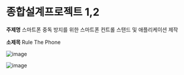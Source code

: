 # 종합설계프로젝트 1,2

**주제명**  스마트폰 중독 방지를 위한 스마트폰 컨트롤 스탠드 및 애플리케이션 제작

**소제목** Rule The Phone

![image](https://user-images.githubusercontent.com/45071833/102364835-3e07bb00-3ffa-11eb-831c-816015c48ab3.png)

![image](https://user-images.githubusercontent.com/45071833/102364843-4102ab80-3ffa-11eb-856f-a3149ad0322b.png)
